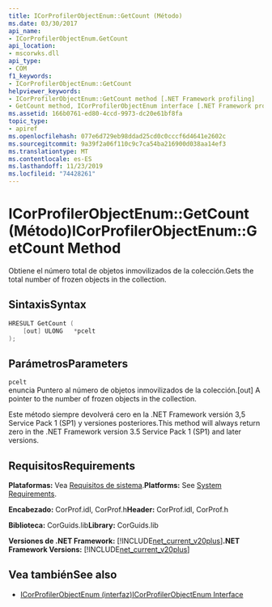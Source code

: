 ```yaml
---
title: ICorProfilerObjectEnum::GetCount (Método)
ms.date: 03/30/2017
api_name:
- ICorProfilerObjectEnum.GetCount
api_location:
- mscorwks.dll
api_type:
- COM
f1_keywords:
- ICorProfilerObjectEnum::GetCount
helpviewer_keywords:
- ICorProfilerObjectEnum::GetCount method [.NET Framework profiling]
- GetCount method, ICorProfilerObjectEnum interface [.NET Framework profiling]
ms.assetid: 166b0761-ed80-4ccd-9973-dc20e61bf8fa
topic_type:
- apiref
ms.openlocfilehash: 077e6d729eb98ddad25cd0c0cccf6d4641e2602c
ms.sourcegitcommit: 9a39f2a06f110c9c7ca54ba216900d038aa14ef3
ms.translationtype: MT
ms.contentlocale: es-ES
ms.lasthandoff: 11/23/2019
ms.locfileid: "74428261"
---
```

# <a name="icorprofilerobjectenumgetcount-method"></a><span data-ttu-id="0ca36-102">ICorProfilerObjectEnum::GetCount (Método)</span><span class="sxs-lookup"><span data-stu-id="0ca36-102">ICorProfilerObjectEnum::GetCount Method</span></span>
<span data-ttu-id="0ca36-103">Obtiene el número total de objetos inmovilizados de la colección.</span><span class="sxs-lookup"><span data-stu-id="0ca36-103">Gets the total number of frozen objects in the collection.</span></span>  
  
## <a name="syntax"></a><span data-ttu-id="0ca36-104">Sintaxis</span><span class="sxs-lookup"><span data-stu-id="0ca36-104">Syntax</span></span>  
  
```cpp  
HRESULT GetCount (  
    [out] ULONG   *pcelt  
);  
```  
  
## <a name="parameters"></a><span data-ttu-id="0ca36-105">Parámetros</span><span class="sxs-lookup"><span data-stu-id="0ca36-105">Parameters</span></span>  
 `pcelt`  
 <span data-ttu-id="0ca36-106">enuncia Puntero al número de objetos inmovilizados de la colección.</span><span class="sxs-lookup"><span data-stu-id="0ca36-106">[out] A pointer to the number of frozen objects in the collection.</span></span>  
  
 <span data-ttu-id="0ca36-107">Este método siempre devolverá cero en la .NET Framework versión 3,5 Service Pack 1 (SP1) y versiones posteriores.</span><span class="sxs-lookup"><span data-stu-id="0ca36-107">This method will always return zero in the .NET Framework version 3.5 Service Pack 1 (SP1) and later versions.</span></span>  
  
## <a name="requirements"></a><span data-ttu-id="0ca36-108">Requisitos</span><span class="sxs-lookup"><span data-stu-id="0ca36-108">Requirements</span></span>  
 <span data-ttu-id="0ca36-109">**Plataformas:** Vea [Requisitos de sistema](../../../../docs/framework/get-started/system-requirements.md).</span><span class="sxs-lookup"><span data-stu-id="0ca36-109">**Platforms:** See [System Requirements](../../../../docs/framework/get-started/system-requirements.md).</span></span>  
  
 <span data-ttu-id="0ca36-110">**Encabezado:** CorProf.idl, CorProf.h</span><span class="sxs-lookup"><span data-stu-id="0ca36-110">**Header:** CorProf.idl, CorProf.h</span></span>  
  
 <span data-ttu-id="0ca36-111">**Biblioteca:** CorGuids.lib</span><span class="sxs-lookup"><span data-stu-id="0ca36-111">**Library:** CorGuids.lib</span></span>  
  
 <span data-ttu-id="0ca36-112">**Versiones de .NET Framework:** [!INCLUDE[net_current_v20plus](../../../../includes/net-current-v20plus-md.md)]</span><span class="sxs-lookup"><span data-stu-id="0ca36-112">**.NET Framework Versions:** [!INCLUDE[net_current_v20plus](../../../../includes/net-current-v20plus-md.md)]</span></span>  
  
## <a name="see-also"></a><span data-ttu-id="0ca36-113">Vea también</span><span class="sxs-lookup"><span data-stu-id="0ca36-113">See also</span></span>

- [<span data-ttu-id="0ca36-114">ICorProfilerObjectEnum (interfaz)</span><span class="sxs-lookup"><span data-stu-id="0ca36-114">ICorProfilerObjectEnum Interface</span></span>](../../../../docs/framework/unmanaged-api/profiling/icorprofilerobjectenum-interface.md)

